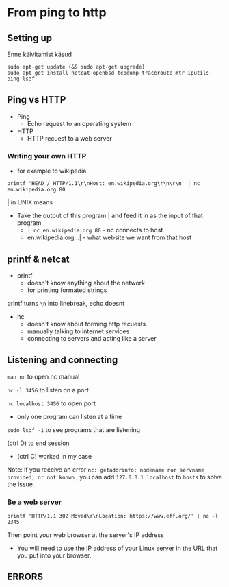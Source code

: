 # From ping to http
## Setting up
Enne käivitamist käsud
```
sudo apt-get update (&& sudo apt-get upgrade)
sudo apt-get install netcat-openbsd tcpdump traceroute mtr iputils-ping lsof
```
## Ping vs HTTP
- Ping
  - Echo request to an operating system
- HTTP
  - HTTP recuest to a web server
### Writing your own HTTP
- for example to wikipedia

``printf 'HEAD / HTTP/1.1\r\nHost: en.wikipedia.org\r\n\r\n' | nc en.wikipedia.org 80``

| in UNIX means
- Take the output of this program | and feed it in as the input of that program
    - `| nc en.wikipedia.org 80` - nc connects to host
    - en.wikipedia.org...| - what website we want from that host
      
## printf & netcat
- printf
  - doesn't know anything about the network
  - for printing formated strings

printf turns `\n` into linebreak, echo doesnt
- nc
  - doesn't know about forming http recuests
  - manually talking to internet services
  - connecting to servers and acting like a server

## Listening and connecting
`man nc` to open nc manual

`nc -l 3456` to listen on a port

`nc localhost 3456` to open port
- only one program can listen at a time

``sudo lsof -i`` to see programs that are listening

(ctrl D) to end session
  - (ctrl C) worked in my case

Note: if you receive an error `nc: getaddrinfo: nodename nor servname provided, or not known` , you can add ``127.0.0.1 localhost`` to ``hosts`` to solve the issue.
### Be a web server
``printf 'HTTP/1.1 302 Moved\r\nLocation: https://www.eff.org/' | nc -l 2345``

Then point your web browser at the server's IP address
- You will need to use the IP address of your Linux server in the URL that you put into your browser.

## ERRORS

